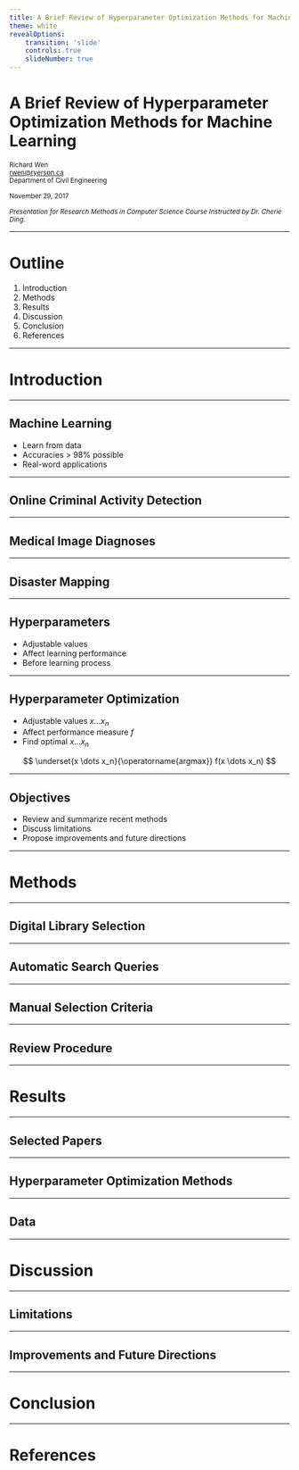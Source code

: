 ```yaml
---
title: A Brief Review of Hyperparameter Optimization Methods for Machine Learning
theme: white
revealOptions:
	transition: 'slide'
	controls: true
	slideNumber: true
---
```


# A Brief Review of Hyperparameter Optimization Methods for Machine Learning

<small>Richard Wen</small>  
<small>rwen@ryerson.ca</small>  
<small>Department of Civil Engineering</small>  
  
<small>November 29, 2017</small>  
  
<small>*Presentation for Research Methods in Computer Science Course Instructed by Dr. Cherie Ding.*</small>

---

# Outline

1. Introduction
2. Methods
3. Results
4. Discussion
5. Conclusion
6. References

---

# Introduction

---

## Machine Learning

* Learn from data
* Accuracies > 98% possible
* Real-word applications

---

## <span class="background-text">Online Criminal Activity Detection</span>

<!-- .slide: data-background="./edit/background/prison.jpg" -->

---
 
## <span class="background-text">Medical Image Diagnoses</span>

<!-- .slide: data-background="./edit/background/xray.png" -->

---

## <span class="background-text">Disaster Mapping</span>

<!-- .slide: data-background="./edit/background/flood_thailand_ayutthaya.png" -->

---

## Hyperparameters

* Adjustable values
* Affect learning performance
* Before learning process

---

## Hyperparameter Optimization

* Adjustable values $x \dots x_n$
* Affect performance measure $f$
* Find optimal $x \dots x_n$

$$
\underset{x \dots x_n}{\operatorname{argmax}} f(x \dots x_n)
$$

---

## Objectives

* Review and summarize recent methods
* Discuss limitations
* Propose improvements and future directions

---

# Methods

---

## Digital Library Selection

---

## Automatic Search Queries

---

## Manual Selection Criteria

---

## Review Procedure

---

# Results

---

## Selected Papers

---

## Hyperparameter Optimization Methods

---

## Data

---

# Discussion

---

## Limitations

---

## Improvements and Future Directions 

---

# Conclusion

---

# References
